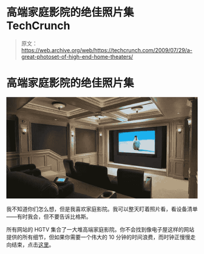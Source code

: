 # 高端家庭影院的绝佳照片集 TechCrunch

> 原文：<https://web.archive.org/web/https://techcrunch.com/2009/07/29/a-great-photoset-of-high-end-home-theaters/>

# 高端家庭影院的绝佳照片集

[![home_theater_lht04b_w6091](img/2cdf012a302488601ac2826019f3003d.png "home_theater_lht04b_w6091")](https://web.archive.org/web/20221006204108/https://beta.techcrunch.com/wp-content/uploads/2009/07/home_theater_lht04b_w6091.jpg)

我不知道你们怎么想，但是我喜欢家庭影院。我可以整天盯着照片看，看设备清单——有时我会，但不要告诉比格斯。

所有网站的 HGTV 集合了一大堆高端家庭影院。你不会找到像电子屋这样的网站提供的所有细节，但如果你需要一个伟大的 10 分钟的时间浪费，而时钟正慢慢走向结束，点击[这里](https://web.archive.org/web/20221006204108/http://www.hgtvpro.com/hpro/photo_template/article/0,3140,HPRO_28216_5944953_01,00.html)。